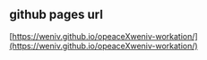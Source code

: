 ## github pages url

[https://weniv.github.io/opeaceXweniv-workation/](https://weniv.github.io/opeaceXweniv-workation/)
